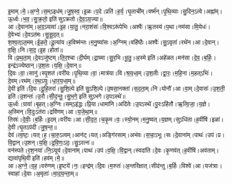 

  
इ॒माम्।मे॒।अ॒ग्ने॒।स॒म्ऽइध॑म्।जु॒ष॒स्व॒।इ॒ळः।प॒दे।प्रति॑।ह॒र्य॒।घृ॒ताची॑म्।वर्ष्म॑न्।पृ॒थि॒व्याः।सु॒दिन॒ऽत्वे।अह्ना॑म्।ऊ॒र्ध्वः।भ॒व॒।सु॒क्र॒तो॒ इति॑ सुऽक्रतो।दे॒व॒ऽय॒ज्या॥  
आ।दे॒वाना॑म्।अ॒ग्र॒ऽयावा॑।इ॒ह।या॒तु॒।नरा॒शंसः॑।वि॒श्वऽरू॑पेभिः।अश्वैः॑।ऋ॒तस्य॑।प॒था।नम॑सा।मि॒येधः॑।दे॒वेभ्यः॑।दे॒वऽत॑मः।सु॒सू॒द॒त्॥  
श॒श्व॒त्ऽत॒मम्।ई॒ळ॒ते॒।दू॒त्या॑य।ह॒विष्म॑न्तः।म॒नु॒ष्या॑सः।अ॒ग्निम्।वहि॑ष्ठैः।अश्वैः॑।सु॒ऽवृता॑।रथे॑न।आ।दे॒वान्।व॒क्षि॒।नि।स॒द॒।इ॒ह।होता॑॥  
वि।प्र॒थ॒ता॒म्।दे॒वऽजु॑ष्टम्।ति॒र॒श्चा।दी॒र्घम्।द्रा॒घ्मा।सु॒र॒भि।भू॒तु॒।अ॒स्मे इति॑।अहे॑ळत।मन॑सा।दे॒व॒।ब॒र्हिः॒।इन्द्र॑ऽज्येष्ठान्।उ॒श॒तः।य॒क्षि॒।दे॒वान्॥  
दि॒वः।वा॒।सानु॑।स्पृ॒शत॑।वरी॑यः।पृ॒थि॒व्या।वा॒।मात्र॑या।वि।श्र॒य॒ध्व॒म्।उ॒श॒तीः।द्वा॒रः॒।म॒हि॒ना।म॒हत्ऽभिः॑।दे॒वम्।रथ॑म्।र॒थ॒ऽयुः।धा॒र॒य॒ध्व॒म्॥  
दे॒वी इति॑।दि॒वः।दु॒हि॒तरा॑।सु॒शि॒ल्पे इति॑ सु॒ऽशि॒ल्पे।उ॒षसा॒नक्ता॑।स॒द॒ता॒म्।नि।योनौ॑।आ।वा॒म्।दे॒वासः॑।उ॒श॒ती॒ इति॑।उ॒शन्तः॑।उ॒रौ।सी॒द॒न्तु॒।सु॒भ॒गे॒ इति॑ सुऽभगे।उ॒पऽस्थे॑॥  
ऊ॒र्ध्वः।ग्रावा॑।बृ॒हत्।अ॒ग्निः।सम्ऽइ॑द्धः।प्रि॒या।धामा॑नि।अदि॑तेः।उ॒पऽस्थे॑।पु॒रःऽहि॑तौ।ऋ॒त्वि॒जा॒।य॒ज्ञे।अ॒स्मिन्।वि॒दुःऽत॑रा।द्रवि॑णम्।आ।य॒जे॒था॒म्॥  
तिस्रः॑।दे॒वीः॒।ब॒र्हिः।इ॒दम्।वरी॑यः।आ।सी॒द॒त॒।च॒कृ॒म।वः॒।स्यो॒नम्।म॒नु॒ष्वत्।य॒ज्ञम्।सुऽधि॑ता।ह॒वींषि॑।इळा॑।दे॒वी।घृ॒तऽप॑दी।जु॒ष॒न्त॒॥  
देव॑।त्व॒ष्टः॒।यत्।ह॒।चा॒रु॒ऽत्वम्।आन॑ट्।यत्।अङ्गि॑रसाम्।अभ॑वः।स॒चा॒ऽभूः।सः।दे॒वाना॑म्।पाथः॑।उप॑।प्र।वि॒द्वान्।उ॒शन्।य॒क्षि॒।द्र॒वि॒णः॒ऽदः॒।सु॒ऽरत्नः॑॥  
वन॑स्पते।र॒श॒नया॑।नि॒ऽयूय॑।दे॒वाना॑म्।पाथः॑।उप॑।व॒क्षि॒।वि॒द्वान्।स्वदा॑ति।दे॒वः।कृ॒णव॑त्।ह॒वींषि॑।अव॑ताम्।द्यावा॑पृथि॒वी इति॑।हव॑म्।मे॒॥  
आ।अ॒ग्ने॒।व॒ह॒।वरु॑णम्।इ॒ष्टये॑।नः॒।इन्द्र॑म्।दि॒वः।म॒रुतः॑।अ॒न्तरि॑क्षात्।सीद॑न्तु।ब॒र्हिः।विश्वे॑।आ।यज॑त्राः।स्वाहा॑।दे॒वाः।अ॒मृताः॑।मा॒द॒य॒न्ता॒म्॥  
